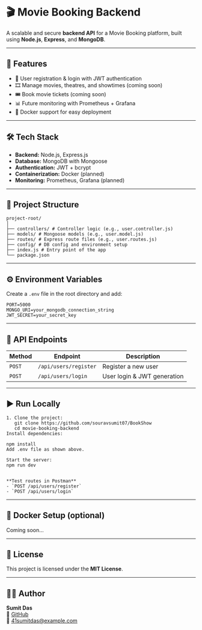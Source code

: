 # 🎬 Movie Booking Backend

A scalable and secure **backend API** for a Movie Booking platform, built using **Node.js**, **Express**, and **MongoDB**.

---

## 🚀 Features
- 🔐 User registration & login with JWT authentication
- 🎞️ Manage movies, theatres, and showtimes (coming soon)
- 🎟️ Book movie tickets (coming soon)
- 📊 Future monitoring with Prometheus + Grafana
- 🐳 Docker support for easy deployment

---

## 🛠️ Tech Stack
- **Backend:** Node.js, Express.js  
- **Database:** MongoDB with Mongoose  
- **Authentication:** JWT + bcrypt  
- **Containerization:** Docker (planned)  
- **Monitoring:** Prometheus, Grafana (planned)

---

## 📂 Project Structure
```
project-root/
│
├── controllers/ # Controller logic (e.g., user.controller.js)
├── models/ # Mongoose models (e.g., user.model.js)
├── routes/ # Express route files (e.g., user.routes.js)
├── config/ # DB config and environment setup
├── index.js # Entry point of the app
└── package.json
```

---

## ⚙️ Environment Variables
Create a `.env` file in the root directory and add:
```
PORT=5000
MONGO_URI=your_mongodb_connection_string
JWT_SECRET=your_secret_key
```

---

## 🧪 API Endpoints
| Method | Endpoint | Description |
|--------|-----------|-------------|
| `POST` | `/api/users/register` | Register a new user |
| `POST` | `/api/users/login` | User login & JWT generation |

---

## ▶️ Run Locally
```
1. Clone the project:
   git clone https://github.com/souravsumit07/BookShow
   cd movie-booking-backend
Install dependencies:

npm install
Add .env file as shown above.

Start the server:
npm run dev


**Test routes in Postman**
- `POST /api/users/register`
- `POST /api/users/login`

```
---

## 🐳 Docker Setup (optional)
Coming soon...

---

## 📜 License
This project is licensed under the **MIT License**.

---

## 👨‍💻 Author
**Sumit Das**  
💼 [GitHub](https://github.com/souravsumit07)  
📧 41sumitdas@example.com

